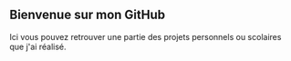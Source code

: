 ## Bienvenue sur mon GitHub

Ici vous pouvez retrouver une partie des projets personnels ou scolaires que j'ai réalisé. 
